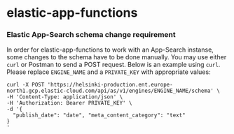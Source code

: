 # elastic-app-functions

### Elastic App-Search schema change requirement

In order for elastic-app-functions to work with an App-Search instanse, some changes to the schema have to be done manually. You may use either ```curl``` or Postman to send a POST request. Below is an example using ```curl```. Please replace ```ENGINE_NAME``` and a ```PRIVATE_KEY``` with appropriate values:
```
curl -X POST 'https://helsinki-production.ent.europe-north1.gcp.elastic-cloud.com/api/as/v1/engines/ENGINE_NAME/schema' \
-H 'Content-Type: application/json' \
-H 'Authorization: Bearer PRIVATE_KEY' \
-d '{
  "publish_date": "date", "meta_content_category": "text"
}
'
```
